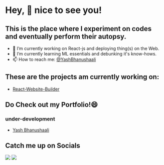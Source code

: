 # Hey, 👋 nice to see you! 
 ## This is the place where I experiment on codes and eventually perform their autopsy.
 - 🔭 I’m currently working on React-js and deploying thing(s) on the Web.
 - 🌱 I’m currently learning ML essentials and debunking it's know-hows.
 - 📫 How to reach me: <a href="mailto:yash.bhanushali@sakec.ac.in">@YashBhanushaali</a>
 ## These are the projects am currently working on:
 - <a href="https://github.com/dhyey-shah/react-website-builder">React-Website-Builder</a> 
 ## Do Check out my Portfolio!😄
  ### under-development
 - <a href="https://yash11213018.github.io/Portfolio/">Yash Bhanushaali</a> 
 ## Catch me up on Socials
 <a href="https://www.linkedin.com/in/yash-bhanushali-29476319a/"><img src="https://img.icons8.com/metro/26/000000/linkedin.png"/></a> 
 <a href="https://www.instagram.com/ysh_.bh_"><img src="https://img.icons8.com/metro/26/000000/instagram-new.png"/></a> 
 



